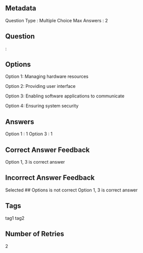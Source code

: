 ## Metadata
Question Type : Multiple Choice
Max Answers : 2

## Question
:

## Options
Option 1: Managing hardware resources

Option 2: Providing user interface

Option 3: Enabling software applications to communicate

Option 4: Ensuring system security

## Answers
Option 1 : 1
Option 3 : 1

## Correct Answer Feedback
Option 1, 3 is correct answer

## Incorrect Answer Feedback
Selected ## Options is not correct Option 1, 3 is correct answer

## Tags
tag1
tag2

## Number of Retries
2

